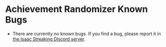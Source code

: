 # Achievement Randomizer Known Bugs

<!-- cspell:ignore Kirbyster -->

- There are currently no known bugs. If you find a bug, please report it in [the Isaac Streaking Discord server](https://discord.gg/GwhUeQjHTF).

<!-- Some gameplay-related bugs are not fixable due to the limitations of the game's Lua API. -->
